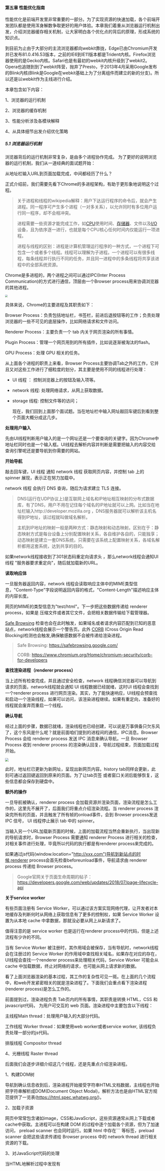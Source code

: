 #### 第五章 性能优化指南

性能优化是前端开发里非常重要的一部分。为了实现资源的快速加载，各个前端开发团队都是使用浑身解数争取更好的用户体验。本章我们着重从浏览器运行机制出发，介绍浏览器缓存相关机制，让大家明白各个优化点的背后的原理，形成系统的知识点。

到目前为止由于大部分的主流浏览器都向webkit靠拢，Edge已由Chromium开发并已发布81.0.416.53版本，之前的IE6到IE11版本都是Trident内核。Firefox浏览器使用的是Gecko内核。Safari也是有最初的webkit内核升级到了webkit2。Opera也追随到到了webkit阵营，抛弃了Presto，于2013年4月采用Google发布的Blink内核(Blink是Google在webkit基础上为了分离组件而建立的新的分支)。所以还是以webkit作为主线进行介绍。

本章包含如下内容：

1、浏览器的运行机制

2、浏览器的缓存机制

3、性能分析涉及各模块解释

4、从具体细节出发介绍优化策略

##### 5.1 浏览器运行机制

浏览器背后的运行机制非常复杂，是由多个进程协作完成。  为了更好的说明浏览器的运行机制，我们从一道经典的面试题开始：

从地址栏输入URL到页面加载完成，中间都经历了什么？

正式介绍前，我们需要先看下Chrome的多进程架构，有助于更形象地说明这个过程。

> 关于进程和线程的wikipedia解释：用户下达运行程序的命令后，就会产生进程。同一程序可产生多个进程（一对多关系），以允许同时有多位用户运行同一程序，却不会相冲突。
> 
> 进程需要一些资源才能完成工作，如[CPU](https://zh.wikipedia.org/wiki/CPU "CPU")使用时间、[存储器](https://zh.wikipedia.org/wiki/%E8%A8%98%E6%86%B6%E9%AB%94 "存储器")、文件以及[I/O](https://zh.wikipedia.org/wiki/I/O "I/O")设备，且为依序逐一进行，也就是每个CPU核心任何时间内仅能运行一项进程。
> 
> 进程与线程的区别：进程是计算机管理运行程序的一种方式，一个进程下可包含一个或者多个线程。线程可以理解为子进程。一个进程可以有很多线程，每条线程并行执行不同的任务，并且同一进程中的多条线程将共享该进程中的全部系统资源。

Chrome是多进程的，两个进程之间可以通过IPC(Inter Process Communication)的方式进行通信，顶层由一个Browser process用来协调浏览器的其他进程。

<img src="images/browser-arch-1.png" style="zoom:50%;" />

具体来说，Chrome的主要进程及其职责如下：

Browser Process：负责包括地址栏，书签栏，前进后退按钮等的工作；负责处理浏览器的一些不可见的底层操作，比如网络请求和文件访问。

Renderer Process：主要负责一个 tab 内关于网页渲染的所有事情。

Plugin Process：管理一个网页用到的所有插件，比如说逐渐被淘汰的flash。

GPU Process：处理 GPU 相关的任务。

从上面各个进程的职责上来看，Browser Process主要协调Tab之外的工作，它并且又对这些工作进行了细粒度的划分，其主要是使用不同的线程进行处理：

- UI 线程 ： 控制浏览器上的按钮及输入项等。

- network 线程: 处理网络请求，从网上获取数据。

- storage 线程: 控制文件等的访问；
  
  现在，我们回到上面那个面试题。当在地址栏中输入网址敲回车键后到看到整个页面大概分成这几步。

**处理用户输入**

先由UI线程判断用户输入的是一个网址还是一个要查询的关键字。因为Chrome中地址栏同时也是一个输入框。UI线程去解析内容并判断是需要把输入的内容交给查询引擎呢还是要导航到你需要的网站。

**开始导航**

敲击回车键，UI 线程 通知 network 线程 获取网页内容，并控制 tab 上的 spinner 展现，表示正在努力加载中。

network 线程 会执行 DNS 查询，随后为请求建立 TLS 连接。

> DNS(运行在UDP协议上)是互联网上域名和IP地址相互映射的分布式数据库，有了DNS，用户不用在记住每个域名的IP地址就可以上网。比如当在地址栏输入http://developer.mozilla.org ，DNS服务器就可以解析该主机名得到IP地址，该过程就叫做域名解析。
> 
> 主机到IP地址的映射一般是两种方式：静态映射和动态映射。区别在于：静态映射方式是每台设备上分别配置映射关系，各自维护各自的，只能独享；动态映射是建立一套DNS系统，只需要在该系统上配置映射关系，各域名解析都用这套系统，达到共享的目的。

如果network线程接收到了301状态码重定向请求头 ，那么network线程会通知UI线程 "服务器要求重定向"，随后就加载新的URL。

**读取响应体**

一旦服务器返回内容，network 线程会读取响应主体中的MIME类型信息，"Content-Type"字段说明返回内容的格式，"Content-Length"描述响应主体的内容长度。

网页的MIME的类型信息为"test/html"。下一步把这些数据传递给 renderer process，如果是 压缩文件或者其它文件，会把相关数据传输给下载管理器。

[Safe Browsing](https://link.zhihu.com/?target=https%3A//safebrowsing.google.com/) 检查也会在此时触发，如果域名或者请求内容匹配到已知的恶意站点，network线程会展示一个警告页。此外 [CORB](https://link.zhihu.com/?target=https%3A//www.chromium.org/Home/chromium-security/corb-for-developers) (Cross Origin Read Blocking)检测也会触发,确保敏感数据不会被传递给渲染进程。

> Safe Browsing: https://safebrowsing.google.com/
> 
> CORB:  https://www.chromium.org/Home/chromium-security/corb-for-developers

**查找渲染进程（renderer process）**

 当上述所有检查完成，并且通过安全检查，network 线程确信浏览器可以导航到请求的页面，network线程就会通知 UI 线程数据已经就绪，这时UI 线程会查找到一个renderer process 进行网页渲染。其实，为了能快速响应，UI线程会预查找和启动一个渲染线程，如果可以访问，该渲染进程继续。如果有重定向，准备好的线程就会废弃而重启一个线程。

**确认导航**

经过上面的步骤，数据已就绪，渲染线程也已经创建，可以说是万事俱备只欠东风了，这个东风是什么呢？就是前面咱们提到的进程间的通信，IPC消息。Browser Process 会给 renderer process 发送 IPC 消息来确认导航，一旦 Browser Process 收到 renderer process 的渲染确认回复，导航过程结束，页面加载过程开始。

<img src="images/browser-arch-2.png" style="zoom:67%;" />

此时，地址栏已更新为新网址，呈现出新网页内容。history tab同样会更新，此刻可通过返回键返回到原来的页面。为了让tab页签 或者窗口关闭后能够恢复，这些信息都会保存到硬盘中。

**额外的操作**

一旦导航被确认，renderer process 会加载资源并渲染页面，渲染流程是怎么工作的，这里先不展开了，后面我们将重点介绍渲染流程。当 renderer process 渲染完所有的页面，并且触发了所有帧的onload事件，会到 Browser process发送 IPC 信号， UI 线程停止展示 tab 中的 spinner。

当输入另一个URL加载新页面的时候，上面的加载流程当然会重新执行，当出现新的导航请求时，Browser Process 需要通知 renderer Process 进行相关的检查，对相关事件进行处理，毕竟所以代码的执行都是有renderer process来完成的。

如果通过js代码(window.location="http://xxx.com")导航到新站点的时候,renderer process会首先检查beforeunload事件，导航请求由 renderer process 传递给 Browser process。

> Google官网关于页面生命周期的帖子：https://developers.google.com/web/updates/2018/07/page-lifecycle-api

**关于service worker**

有些页面注册有 Service Worker，可以通过该方案实现网络代理，让开发者对本地缓存及判断何时从网络上获取信息有了更多的控制权，如果 Service Worker 设置为从本地 cache 中拿数据，那就没必要从网上从新请求了。

值得注意的是 service worker 也是运行在renderer process中的代码，但是上述流程有少许的不同。

当有 Service Worker 被注册时，其作用域会被保存，当有导航时，network线程会在注册过的 Service Worker 的作用域中查找相关域名，如果存在对应的存在，UI线程会查找一个renderer process来处理相关代码，Service Worker 可能会从 cache 中加载数据，终止对网络的请求，也可能从网上请求新的数据。 

看了上面浏览器渲染的基本过程，其工作的复杂性可见一斑。在上面的几个流程中，和web开发紧密相关的就是渲染进程了。下面我们会重点看下渲染进程(renderer process)是怎么工作的。

前面提到过，渲染进程负责 Tab页内的所有事情，其职责是转换 HTML，CSS 和javascript代码， 为用户可交互的 web 页面。渲染进程中主要包含以下线程：

主线程Main thread：处理用户输入的大部分代码。

工作线程 Worker thread：如果使用web worker或者service worker, 该线程负责处理一部分的js代码。

排版线程 Compositor thread

4、光栅线程 Raster thread

后面我们会逐步详细介绍这几个线程，还是先重点介绍渲染进程。

1、构建DOM树

导航到确认信息收到后，渲染进程开始接受字符串HTML文档数据，主线程也开始把字符串解析成DOM(Document Object Modal)，解析方法也是由HTML官方规范提供了一览表(https://html.spec.whatwg.org/)。

2、加载子资源

网页中常常包含诸如image，CSS和JavaScript，这些资源通常从网上下载或者cache中获取。主进程可以在构建 DOM 的过程中逐个加载各个资源，但为了加速访问， preload scanner 也会同时运行。如果 html 中存在<img>``<link>` 等标签，preload scanner 会把这些请求传递给 Browser process 中的 network thread 进行相关资源的下载。

3、对JavaScript代码的处理

当HTML地解析过程中发现有<Script>标签，它就会暂停解析HTML文档，转而去加载、解析和执行JavaScript代码。为什么会这样呢？因为js代码可能会改变HTML的结果，比如我们属性的document.write、obj.append等。所以必须等到JavaScript执行完后再进行HTML解析的原因。

<img src="./images/browser-arch-3.png" style="zoom:35%;" />

通常情况下，在Tokenizer阶段处理的HTML数据流是来自网络线程，也可以是客户端的代码。比如说上面说的两个API。开发者其实也有多种方式来告知浏览器应对如何应对某个资源，比如说如果在`<script>`标签上添加asyn或 `defer` 等属性，浏览器会异步的加载和执行JS代码，而不会阻塞渲染。

> `defer`和`async`的区别是：`defer`要等到整个页面正常渲染结束（DOM 结构完全生成，其他脚本也执行完），才会执行；async是如果脚本下载完，渲染引擎就中断渲染，执行这个脚本，然后再回到渲染流程。
> 
> 需要注意的是如果有多个defer脚本，会按照它们在页面定义的顺序加载，而多个async脚本是不能保证加载顺序的。

4、CSS样式计算

仅仅渲染 DOM 还不足以获得页面的样式信息，主进程还会基于CSS选择器解析 CSS 获取每一个节点的最终的计算样式值。

web开发者应该都比较属性，即使不为元素提供任何 CSS，浏览器也会对每个元素添加默认的样式值。最简单的`<h1>`就会比`<h2>`的元素值要大。

5、布局

树的结构渲染完成后将执行布局处理(layout process)，这也意味着给每个节点设置在浏览器上显示的坐标。

通过遍历 DOM 及相关元素的计算样式，主线程会构建出包含每个元素的二维坐标（x,y）信息及盒子大小的布局树。布局树和 DOM 树类似，但是其中包含页面可见的元素，如果一个元素设置了 `display:none` ，这个元素不会出现在布局树上。伪元素虽然在 DOM 树上不可见，但是在布局树上却是可见的。

6、绘制

即使有了DOM元素、样式信息、布局树信息也不能正确地绘制各元素。因为还需要知道各元素的绘制先后顺序才能准确地绘制出整个页面。在绘制阶段，主线程会遍历布局树以创建绘制记录。绘制记录可以看做是记录各元素绘制先后顺序的笔记，比如说先绘制背景，再绘文本，再绘长方形。如果你有canvas开发经验的话，可能更容易理解这个过程。

7、合成帧

复合是一种分割页面为不同的层，并单独栅格化，随后组合为帧的技术。不同层的组合由 合成器线程(compositor)完成。

主线程会遍历布局树来创建层（layer tree），添加了 `will-change` CSS 属性的元素，会被看做单独的一层，你可能会想给每一个元素都添加上 `will-change`，不过组合过多的层也许会比在每一帧都栅格化页面中的某些小部分更慢。

一旦层创建，渲染顺序确定后，主线程会把这些信息通知给合成器线程，合成器线程会把各层栅格化。有的层的可以达到整个页面的大小，因此，合成器线程将它们分成多个磁贴，并将每个磁贴发送到栅格线程，栅格线程会栅格化每一个磁贴并存储在 GPU的显存 中

一旦磁贴被光栅化，合成器线程会收集称为绘制四边形的磁贴信息以创建合成帧。

合成帧随后会通过 IPC 消息传递给浏览器进程，由于浏览器的 UI 改变或者其它拓展的渲染进程也可以添加合成帧，这些合成帧会被传递给 GPU 用以展示在屏幕上，如果滚动发生，合成器线程会创建另一个合成帧发送给 GPU。

合成器的优点在于，其工作无关主线程，合成器线程不需要等待样式计算或者 JS 执行，这就是为什么[合成器相关的动画](https://link.zhihu.com/?target=https%3A//www.html5rocks.com/en/tutorials/speed/high-performance-animations/) 最流畅，如果某个动画涉及到布局或者绘制的调整，就会涉及到主线程的重新计算，自然会慢很多。

8、事件处理

浏览器通过对不同事件的处理进行交互。浏览器的输入性事件是平时开发经常接触的，一般分为三类：键盘事件、手势事件、鼠标事件。

当用户在屏幕上触发 touch 等手势时，首先收到手势信息的是 Browser process， 不过 Browser process 只会感知到在哪里发生了手势，而tab 内容的处理是还是由渲染进程处理的。事件产生时，浏览器进程会给渲染进程发送事件类型(touch)及相应的坐标，渲染进程随后找到事件对象并执行所有绑定在目标对象上的处理函数，主线程就不得不出来工作了。如果页面中没有绑定相关事件，组合器线程可以独立于主线程创建组合帧。这时候合成器线程会怎么处理呢？接着往下看。

9、理解非快速滚动区域(non-fast scrollable region)

众所周知，js是单线程的，当页面合成时，合成器线程会标记页面中绑定有事件处理器的区域为 **non-fast scrollable region** ，合成器线程会把发生在此处的事件发送给主线程，如果事件不是发生在这些区域，合成器线程则会直接合成新的帧而不用等到主线程的响应。

web开发中常用的事件处理是事件委托，基于事件冒泡和捕捉机制。实际开发中我们常常在body上绑定事件：

```js
document.body.addEventListener('touchstart', event => {
    if (event.target === area) {
        event.preventDefault();
    }
});
```

> DOM二级事件规定的事件流包含三个阶段：事件捕获阶段，处于目标阶段和时间冒泡阶段。

从整个浏览器的角度看，整个页面都被标记成了非快速滚动区域。这就意味着无需关注输入事件的来源，合成器线程也需要和主线程通信并等待反馈。然而，流畅的合成器独立处理合成帧的模式就失效了。

为了优化，我们可以为事件处理函数传递 `passive: true` 做为参数，这样就能让浏览器即监听相关事件，又让组合器线程在等主线程响应前构建新的组合帧。

```js
document.body.addEventListener('touchstart', event => {
    if (event.target === area) {
        event.preventDefault()
    }
 }, {passive: true});
```

不过上述写法可能又会带来另外一个问题，假设某个区域只想横向滚动，使用 passive: true可以实现平滑滚动，但是垂直方向的滚动可能会早于event.preventDefault()执行，所以要通过 event.cancelable 来防止这种情况的发生。

```js
document.body.addEventListener('pointermove', event => {
    if (event.cancelable) {
        event.preventDefault(); // 防止滚动
    }
}, {passive: true});
```

另外，还可以通过css样式实现:

```css
#area {
  touch-action: pan-x;
}
```

10、查找事件源

当组合器线程发送输入事件给主线程时，主线程首先会进行命中测试（hit test）来查找对应的目标事件，命中测试会基于渲染过程中生成的绘制记录（ paint records ）查找事件发生坐标下存在的元素。

<img src="./images/paintrecord.png" style="zoom:67%;" />

11、事件优化

一般我们屏幕的刷新速率为 60fps，但是某些事件的触发量会不止这个值，出于优化的目的，Chrome 会合并连续的事件(如 wheel, mousewheel, mousemove, pointermove, touchmove )，并延迟到下一帧渲染时候执行 。

而如 keydown, keyup, mouseup, mousedown, touchstart, 和 touchend 等非连续性事件则会立即被触发。合并事件虽然能提示性能，但是如果你的应用是绘画等，则很难绘制一条平滑的曲线了，此时可以使用 `getCoalescedEvents` API 来获取组合的事件。示例代码如下：

```js
window.addEventListener('pointermove', event => {
    const events = event.getCoalescedEvents();
    for (let event of events) {
        const x = event.pageX;
        const y = event.pageY;
        // draw a line using x and y coordinates.
    }
});
```



##### 5.2 浏览器缓存机制

缓存是可以自动保存文档副本的HTTP设备。总的来说，使用缓存有下面几个优点：

- 减少冗余的数据传输
- 提高接口响应效率
- 降低了对服务器的要求
- 缓存降低了距离时延

客户端访问一个原始服务器页面时，服务器如果多次传输同一份文档，那么一些相同内容在网络中一次又一次的传输，额外增加了服务器的压力、增加了无畏的带宽消耗。现在的网络条件下，网络带宽已不是多大的问题，但是距离还是一个不容小觑的问题，因为没增加一台路由器都会增加网络的时延。再者在平时的应用开发时，我们也总是把不常变动的数据采取合适的缓存策略进行缓存，避免不必要的开销。

那么，问题来了，如果原始服务器的内容发生变化了，缓存岂不是要不停的对缓存进行检测，检测是否和服务器上的版本保持同步。这个过程称为HTTP再验证(revalidation)。由于缓存中包含大量的文件，就以Chrome为例，在地址栏输入chrome://version, 在显示的信息中查找**个人资料路径**key值

<img src="./images/cache.png"/>

在目录/Users/用户名/Library/Application Support/Google/Chrome/Default/Application Cache/Cache目录下存放着缓存文件，缓存文件的个数因人而异，但是我详细数目还是很"可观"的。如果把大量的文件进行频繁的检测，不但效率比较低，而且对带宽也是一种损耗。所以，大部分缓存只有在客户端发起请求并且副本旧得足以需要检测的时候，才会进行再验证。

那么HTTP是如何做新鲜度检测的呢？大概的过程如下：

<img src="./images/cache-2.png" style="zoom: 40%;" />

1、文档过期

通过设置Cache-control和Expires首部，其实两者差距不大，前者是HTTP1.1才加入的，后者是1.0都已经支持，**两者同时存在的话，Cache-Control优先级高于Expires**。HTTP让服务器向每个文档附件一个过期时间，在文档过期前，这些文件可以以任意的频率使用，也不需要和服务器联系。但是一旦过期，缓存就必须和服务器进行核对，询问服务器上的文档是否有修改，如果有修改，就重新获取一份，并附上新的过期时间。

Cache-control是对已经缓存的内容进行控制：

- **Cache-control:public** 表示响应可以被任何对象(如客户端、代理服务器等)缓存。
- **Cache-control:private**  表示响应只能被单个用户缓存，不能作为共享缓存（即代理服务器不能缓存它）。私有缓存可以缓存响应内容，比如：对应用户的本地浏览器 
- **Cache-control:no-cache** 表示在缓存提供给客户端之前，强制要求缓存把请求提交给原始服务器进行验证。即协商缓存。 
- **Cache-control:no-store**表示缓存不应存储有关客户端请求或服务器响应的任何内容，即不使用任何缓存。
- **max-age=<seconds>** 设置缓存存储的最大周期，超过这个时间缓存被认为过期(单位秒)。时间是相对于请求的时间。
- s-maxage=<seconds>** 覆盖max-age,作用同max-age,只不过该配置项只在代理服务器中生效。
- **max-stale=<seconds>** 表示客户端愿意接收一个已经过期的资源。

2、服务器再验证

资源过期并不代表着整个资源真正过期，因为在这个时间段内服务器上的资源未发生过变化。所以为了确认资源是否真的过期，需要向服务器确认。如果资源已发生改变，缓存会获取一份新的文档副本，并将旧的文档覆盖，然后将资源发给客户端。如果资源没有改变，缓存只需要获取新的首部，包括一个新的过期日期，并对缓存中的旧文件的首部进行更新。

HTTP要求缓存正确的返回符合以下内容之一：

- “足够新鲜”的已缓存
- 与服务器进行再验证，确认其仍然新鲜的已缓存副本
- 如果需要进行再验证的服务器出现了故障，则返回一条错误报文
- 附有警告信息说明内容可能不正确的资源副本

3、条件方法进行再验证

http可以使用条件方法高效的再验证。协议允许缓存向服务器发送一条**条件GET**，服务器也只有文档和缓存中的副本不同时才会返回新的资源对象。

HTTP定义了5种请求头部。其中If-Modified-Since和If-None-Match对服务再验证最有用，下面我们详细介绍一下：

 If-Modified-Since：如果从指定日期之后资源被修改过了，那么就返回新的资源，可以与Last-Modified首部配合使用。

 If-None-Match：服务器可以为每一个资源定义一个特定的标签(ETag)，如果说进行再验证的副本资源的标签与当前服务器上的标签不同，则返回新的资源。

最常用的是If-Modified-Since，包含If-Modified-Since的请求一般被称为IMS请求，由字面意思可知，它表明自某个日期之后资源发生了变换之后，服务器才会返回新的资源。如果自指定日期之后，资源被修改了，那么服务器就会返回一条包括新的首部新的过期日期和新的资源的响应报文。如果资源没有被修改过，那么服务器就不会发送资源，只会发送新的报头（304 Not Modified）和过期时间。

If-Modified-Since还可以与Last-Modified首部配合使用，服务器会将最后修改时间附加到返回的报文上去。当进行再验证的时候，可以使用If-Modified-Since:<最后修改时间> 这种方式来进行验证，这个就表示看该资源在上一次修改之后有没有发生变化。如果资源没有发生变化的话，服务器就会回送一个304 Not Modified响应。

有时候仅适用上述再验证方式是不完善的，比如说有些文档可能是被周期性的重写，包含的数据可能是一样的，数据相同但是最后修改时间有变化。或者是有时候文档内容发生改变了，但是修改的内容无关紧要，比如增加注释、删除空格、增加console等，这种情况下实际上是不需要再验证的。为了解决这样的问题，HTTP允许使用实体标签(ETag)进行比较，该标签是附件到文档上的任意标签，他们可能包含了文档的序列号或者版本号，也可能是对文档内容的校验。所以当修改文档时，可以修改文档的ETag来说明这个是新的版本。这样缓存就可以用If-Not-Match条件来GET新文档。

##### 什么时候使用实体标签和最近修改日期呢？

​    如果服务器回送一个ETag，客户端就必须使用实体标签验证器了，如果服务器回送了一个Last-Modified值，客户端就可以使用 If-Modified-Since验证。如果都提供了的话，那么客户端就可以随意选择了。



##### 5.3 性能分析

性能分析是前端工作中非常重要的一环，目的是分析包含页面渲染、网络传输以及文件加载等综合因素在内的页面加载时间指标，对该页面性能进行评估分析，找出影响性能的主要因素和瓶颈，并在此基础上，针对性能目标给出优化建议和解决方案，从而提升用户体验。特别是在移动端，虽然网络质量是一个很大的瓶颈，但是随着功能的增加，页面性能也就变成了关注的对象。

性能分析如此重要，但是在迭代开发过程中由于各种原因(如工期太短、任务量太大)往往会被忽视，直到影响较大时才会作为一个专题任务进行解决。下面我们就以Chrome为例，以一个非官方的加载例子为原型分析Chrome在性能优化方面提供的便利工具。

用过Chrome的Dev tools都知道，用它来在日常开发中进行调试，同时Chrome自带了性能分析功能，大概有这几部分组成：

- Elements: 查看和调整页面元素，编辑样式、编辑DOM
- Console: 命令行交互
- Sources：断点调试、使用Workspaces进行持久化保存
- Network: 查看文件加载情况、时间轴，进行网络限制
- Perfermance: 分析运行时性能，诊断强制的同步布局
- Memory: js cpu分析，堆分析器
- Application： 离线数据管理
- Security: 安全相关的管理，比如说证书，(非)安全站点

接下来，我们打开一个https://googlechrome.github.io/devtools-samples/jank/, 初始内容如下：

<img src="./images/performance-1.png"/>

页面有多个蓝色小方块在上下移动。为了对比优化前后优化后的效果，我们做以下处理：

1、在performance选项卡中，找到CPU选项，选择降低4倍性能或6倍性能

<img src="./images/performance-2.png" />

这是因为现在CPU的性能都比较高，借助该选项能更清楚模拟出好的效果。

2、在打开的性能分析页面中，点击 “add 10”再增加30个蓝色小方块，原理同上，方块越多效果越明显。

<img src="./images/performance-3.png" />

这时候看到的效果应该会比页面初始化时的有明显卡顿的现象。当然你可以继续添加，让效果更明显。

下面，我们点击下“optimize”按钮试试，明显感觉会流畅许多。到这里大家能够通过现象发现性能的差异了，接下来我们分析下现象。

在performance标签，点击 “Record”,录制6秒左右，就能看到录制的效果：

<img src="./images/performance-4.png"/>

我们发现录制效果中有几个比较重要的名词：FPS,CPU,NET

<img src="./images/performance-5.png"/>

这几个指标是性能分析的关键，我们先简单解释一下：

FPS(Frames Per Second): 每秒传输的帧数，由于人类眼睛的特殊生理结构，该值大于等于60会被识别为比较流畅，所以说液晶显示器的刷新通常是这个值。再者就是有些电影会以更高的帧数拍摄，比如李安执导的电影《比利林恩的中场战事》则是以120FPS进行拍摄的。

FPS包含两部分：红色部分和绿色部分

<img src="./images/performance-6.png"/>

现在我们点击“optimize”,重新录制，发现红条少了很多或者消失,并且绿色条的高度也增加了

<img src="./images/performance-7.png" />

这说明，长时间帧Chrome已经帮你做了标注，这里需要注意了，比较影响用户体验。绿色的条是FPS指数，越高代表性能越好。

下面看下CPU,表示资源消耗CPU的情况， 这里按照以下方式进行彩色编码：

- HTML 文件为**蓝色**。
- 脚本为**黄色**。
- 样式表为**紫色**。
- 媒体文件为**绿色**。
- 其他资源为**灰色**。

Net部分是将屏幕逐帧录制下来，可以帮助观察页面的状态，帮助分析渲染速度。

下面再看下frames，鼠标悬停到某个帧上，查询该帧的简要信息

<img src="./images/performance-8.png" />

304.5ms表示该帧的传输时间，3fps（1000/304.5 =3.28）表示当前的fps。也在可以在summary中看到该帧的详细信息。

<img src="./images/performance-9.png" />

在刚录制完成的summary标签中，记录了全程信息

<img src="./images/performance-4.png"/>

summary记录了从第17ms到第5.83m之间的摘要信息，排行在前三的主要是：脚本执行耗时2217ms，渲染耗时2774ms，painting重绘耗时431ms，有这些信息还是不够的，因为太笼统了，不能准确地定位到到底是哪里出了问题。这时候我们需要看下main中的信息了。

<img src="./images/performance-10.png" style="zoom:67%;" />

每个task就是一个帧做的事情。为了便于分析每个task，我们选择NET中的某一个帧，显示对应的火焰图,也就是函数调用的堆栈。

<img src="./images/performance-11.png" style="zoom:67%;" />

上图中，可以看到Animation Frame Fired右上角有个红色三角号，这就是Chrome自动帮助识别出**有问题的部分**。怎么样？是不是很智能？点击该条，可以在summary中看到具体的信息，以红色warning进行提示。

<img src="./images/performance-12.png" style="zoom:67%;" />

下面就可以定位到代码的位置了，根据上图提示，问题出在app.js的95行app.update处，下面就可以点解该链接查看该处代码到底是什么问题了。

到这里，我们主要看了Chrome定位js的问题，还有一个就是css对性能的影响，我们知道js操作样式会引发DOM回流，那么在Chrome中怎么才能看到这个问题呢？继续看app.update下方的紫色部分，前面我们介绍过，紫色部分是和样式渲染相关，现在找到一个右上角带有红色三角形的部分，并进行放大

<img src="./images/performance-13.png" style="zoom:67%;" />

有了上面分析js的经验，我们可以看到这是因为强制回流引起的性能瓶颈，并在app.js文件的第71行，点开文件该行

<img src="./images/performance-14.png" style="zoom:67%;" />

发现动态改变了DOM元素的css属性，也就是说在每帧中，它都会更改每个方块的样式。由于样式发生了变化，因此必须重新布局方块以计算其位置。



##### 5.3 前端优化策略

5.3.1 图片优化和DOM优化建议，

图片在日常的开发中占了很大的比重，比如说，背景图，logo，替换按钮，广告位，头像等，如果说图片过多或者过大对用户体验都会有很大的影响。在平时的开发中，我们该怎么恰当的运用图片即能做到美观又能不过多的影响用户体验呢，

下面就这个问题我们详细展开，

第一，分析下是否真的需要那么多的图片？

图片需求对企业级系统和互联网系统的要求是不同的。企业级应用(也不绝对，如果是以图片展示为主的还是得需要文件服务器或者CDN网络支持)是以简单、易用、交互更好的标准去设计、开发系统，从这个角度看图片质量在部分功能上(如表格展示、导航等)的优先级就不是那么高了。但是在登陆页，导航页上依然还是以高质量图作为背景为主。电商类的系统对图片的要求很高，上亿个的商品缩略图、预览图(一个商品的预览图通常是多张)，广告图、商品评论图等类型的图片，这个量级可以通过简单的“脑补”。

对于非图片展示为主的系统，可以自行分析是不是可以去掉无意义的装饰类的图片。是否可以在不过分使用图片的情况下让界面更加简洁，交互性更好。

第二，效果可以通过CSS效果完成

暂时抛开css3之前的特性不提，css3提供了大量好用的特性，圆角、半透明、边框，阴影、动画等，纯css实现的效果以及变得非常多样，并且以支持主流的浏览器。

Css 各特性在各浏览器中支持的情况不尽相同，通常情况下可以通过 CanIUse(http://www.caniuse.com)在线查询各个特性各浏览器的支持,我们以border-radius为例

<img src="./images/css-optimse-1.png" style="zoom: 50%;" />

红色表示浏览器完全不支持，浅色表示只支持部分的特性，深绿色表示特性完全支持。

对部分支持的浏览器的特性说明可以在浏览器版本上悬停，会弹出该特性在该版本上的支持情况和bug情况供开发参考。

<img src="./images/css-optimse-2.png" style="zoom: 50%;" />

第三、使用合适的图片格式

我们常见的图片格式有很多种，PNG,JPG,JPEG,GIF,WebP,SVG。这几种图片应该分别在哪种场景下使用？各种图片又有什么特点？我们一点一点介绍。

> 其实图片还有很多其他格式，如bmp,mng,完整的可以参看Wikipedia 图形文件格式比较

图片分为两大类：位图和矢量图。位图又有有损压缩和无损压缩之分。

<img src="./images/css-optimse-3.png" style="zoom: 67%;" />



矢量图，由数学向量来记录的图像，常见的就是SVG,它是记录画面上每一点的信息，而是纪录了元素形状及颜色的算法，当你打开或者放大一幅矢量图的时候，软件对图形对应的函数进行运算，所以这种图片不会有失真，体积也更小，也不需要提供多套尺寸，所以比较适合绝大多数的图案、图标等。

咱们上面列出来的格式除了SVG都属于位图，位图也叫做点阵图，像素图。构成点阵图的最小单位是像素，位图就是由像素阵列的排列来实现其显示效果的，所以放大会看到像素点，呈现锯齿状，dpi(Dots Per Inch)决定了图像的清晰度。

PNG: Portable Network Graphics，便携式网络图形，是一种无损压缩的位图图形格式。支持索引、灰度、RGB三种颜色方案以及Alpha通道等特性。PNG的开发目标是改善并取代GIF作为适合网络传输的格式而不需专利许可，并且压缩比高，生成文件体积较小。

JPG/JPEG: 是有损压缩，用较少的磁盘空间得到较好的图像品质,但存在一定的失真。

webP:是由Google推出的一种有损压缩利用预测编码技术，这种格式的主要优势是在于高效率，在质量相同的情况下，webP格式图像的格式要比JPEG图像小40%。WebP团队还在开发WebKit内核补丁，用于在Google Chrome浏览器中提供对WebP格式的原生支持。除了Chrome，支持该格式的浏览器还有Edge,Firefox,Opera。



5.3.2 JavaScript优化建议

js代码优化是前端性能优化环境中比较重要的一环。从人员定岗的角度讲，这是作为高级研发必备的技能，是在开发过程中定位疑难问题的根本，俗话说的“知其然知其所以然”就是这个道理；从产品优化的角度讲，代码优化又让产品有更好的可能性。

js代码优化大的环节来看，主要概括为几个方面：js文件加载、缓存，js代码细节优化，上线前优化。本小节我们着重从这几个方面说明。

1、js文件加载

前面我们在浏览器渲染过程中，当浏览器遇到<script>标签时，这时浏览器会停止处理页面，让出当前主线程，转去执行 JavaScript代码，等js代码执行完成后再继续解析和渲染页面。同样的情况也发生在使用 src 属性加载 JavaScript的过程中，浏览器必须先花时间下载外链文件中的代码，然后解析并执行它。在这个过程中，页面渲染和用户交互完全被阻塞了。所以推荐将所有<script>标签尽可能放到<body>标签的底部，以尽量减少对整个页面下载的影响。

```js
<html>
<head>
    <title>front end complete book</title>
    <link rel="stylesheet" type="text/css" href="styles.css">
</head>
<body>
    <script type="text/javascript" src="main.js"></script>
</body>
</html>
```

每个浏览器都有最大连接数,说有尽量减少js文件的加载数量是一个比较常用的手段。但是这个方法的作用是有限的，原因有两个，第一是大型项目中把js文件合并成一个bundle的概率不是很现实，第二就是合成的bundle文件如果过大，那么文件加载还是不能解决解决浏览器长时间无响应的问题。

其实从IE8、Firefox3.5，Chrome2和Safari4都已经开始支持js文件的并行下载，执行一个script标签并不会阻塞其他script标签。JavaScript 下载过程仍然会阻塞其他资源的下载，比如样式文件和图片，尽管下载过程相互独立，但是页面还是要等到js代码完全下载并执行完才能继续。

script标签有两个扩展属性：defer(HTML4引入)和async(HTML5引入)。

- defer：延迟加载脚本，在文档完成解析完成开始执行，并且在DOMContentLoaded事件之前执行完成。
- async：异步加载脚本，下载完毕后再执行，在window的load事件之前执行完成

再总结一下：`defer`是“渲染完再执行”，`async`是“下载完就执行”。

```js
<script type="text/javascript" src="./async/async.js" async></script>
<script type="text/javascript" src="./async/defer.js" defer></script>
<script type="text/javascript">
		console.log('normal');
		window.addEventListener("load", function () {
			console.log('onload')
		})
		document.addEventListener("DOMContentLoaded", function () {
			console.log('DOMContentLoaded')
		})
</script>
```

在async.js 打印简单的一句：

```js
console.log('async');
```

在defer.js中同样打印一句：

```js
console.log('defer')
```

打印结果

```js
normal 
async 
defer 
DOMContentLoaded 
onload
```

除了上面的异步加载外，还可以使用IntersectionObserver api进行懒加载,该api虽然还处在草案阶段，但是Edge,Chrome, Firefox,opera,safari都已经支持，所以值得期待下它的效果。

> 针对不支持IE的情况下，w3c也有Polyfill支持，https://github.com/w3c/IntersectionObserver/tree/master/polyfill

IntersectionObserver接口提供了一种异步观察目标元素与祖先元素或顶级文档[viewport](https://developer.mozilla.org/en-US/docs/Glossary/viewport)的交集中的变化的方法。祖先元素与视窗viewport被称为根(root)。举个栗子，我们希望某些静态资源（比如图片），只有在进入视口时才加载，以节省带宽，提高网页性能。

下面我们以一个图片懒加载为例，图片元素只有在进入到视图范围内才加载。

先在视图范围外定义3张图片

```html
<div class="images">
		<img data-src="http://c1.cdn.goumin.com/cms/picture/day_150330/20150330_3a00f37.jpg" width="200" height="200"><br>
		<img data-src="http://sxsimg.xiaoyuanzhao.com/ED/8E/ED15BF75072C255BF0164D3A62EC9F8E.jpg" width="200" height="200"><br>
		<img data-src="http://img45.nipic.com/20130617/208505_110521049329_1.jpg" width="200" height="200">
</div>
```

IntersectionObserver以new的形式声明对象，接收两个参数callback和options，

```js
const io = new IntersectionObserver(callback, options)
io.observe(DOM)
```

现在看下图片加载是怎么实现的，

```js
const imgList = Array.from(document.getElementsByTagName("img"))

var io = new IntersectionObserver((entries) =>{
  entries.forEach(item => {
    // isIntersecting是一个Boolean值，判断目标元素当前是否可见
    if (item.isIntersecting) {
      item.target.src = item.target.dataset.src
      // 图片加载后即停止监听该元素
      io.unobserve(item.target)
    }
  })
}, {
  root: document.querySelector('.images')
});

imgList.forEach(img => io.observe(img))
```



、js文件缓存

文件缓存策略，我们在5.2章节进行了详细的介绍，这里不在赘述。下面我们介绍领一种缓存文件的方式：service worker。这个也是PWA的核心，在第六章中，我们将详细介绍PWA。

Service worker是由事件驱动的,具有生命周期，并且独立于浏览器的主线程。可以拦截处理页面的所有网络请求(fetch)，可以访问cache和indexDB，支持推送，并且可以让开发者自己控制管理缓存的内容以及版本，为离线弱网环境下的 web 的运行提供了可能。

service worker有几个基本特征：

- 无法操作DOM

- 只能使用HTTPS以及localhost

- 拦截全站请求

- 与主线程独立不会被阻塞（不要再应用加载时注册sw）

- 完全异步，无法使用XHR和localStorage

- 一旦被 install，就永远存在，除非被 uninstall或者dev模式手动删除

- 独立上下文

- 响应推送

- 后台同步

我们先建一个基本的web页面main.html，并建立对应的主文件main.js, serviceWorker文件sw.js，用来做XHR请求的json文件。

<img src="./images/sw-1.png" />



在main.js中注册serviceWorker,

```js
if ("serviceWorker" in navigator) {
	navigator.serviceWorker.register("./sw.js").then(cb => {
		console.log('service worker register successfully:', cb.scope);
	  if (cb.installing) {
          serviceWorker = cb.installing;
          document.querySelector('.result').innerHTML = 'installing';
      } else if (cb.waiting) {
          serviceWorker = cb.waiting;
          document.querySelector('.result').innerHTML = 'waiting';
      } else if (cb.active) {
          serviceWorker = cb.active;
          document.querySelector('.result').innerHTML = 'active';
      }
	}).catch(error => {
		console.log('register error:',error)
	});
}
```

使用特性检测浏览器是否支持serviceworker。接下来在service woker文件中定义缓存的文件。

```js
const PRECACHE = 'precache-v1';
const RUNTIME = 'runtime';

const PRECACHE_URLS = [
  'main.html',
  './', // Alias for index.html
  'style.css',
  'main.js'
];

//缓存文件
self.addEventListener('install', event => {
	console.log('install');
  event.waitUntil(
    caches.open(PRECACHE)
      .then(cache => cache.addAll(PRECACHE_URLS))
      .then(self.skipWaiting())
  );
});
```

PRECACHE_URLS数组定义需要缓存的文件列表。在这个例子中，我们把main.html, main.js和style.css进行。

上面的代码中，我们通过caches.open打开我们指定的cache文件名，然后我们调用cache.addAll并传入我们的文件数组。这是通过一连串promise（caches.open 和 cache.addAll）完成的。event.waitUntil拿到一个promise并使用它来获得安装耗费的时间以及是否安装成功。

如果所有的文件都被缓存成功了，那么service worker就安装成功了。如果任何一个文件下载失败，那么安装步骤就会失败。这个方式允许你依赖于你自己指定的所有资源，但是这意味着你需要非常谨慎地决定哪些文件需要在安装步骤中被缓存。指定了太多的文件的话，就会增加安装失败率。。

缓存的文件可以在 Chrome Dev tool 的 Application选项中看到

<img src="./images/sw-2.png" />

或者刷新页面时，显示来自service worker。

<img src="./images/sw-3.png" />



3、js代码细节优化

- 减少回流(重排)和重绘

  在render线程在渲染树的基础上渲染颜色、背景色等。 当渲染树中的一部分(或全部)因为元素的规模尺寸，布局，可见性(这里可见性特指visibility: hidden, 这样不改变元素位置,在真是DOM结构中依然存在、只是对可见性的操作，而display:none对元素隐藏后在DOM结构中是不存在的)等改变而需要重新构建，这时浏览器需要重新计算元素的几何属性(很显然文档流中的其他属性也会跟着受影响)。这就称为回流。每个页面至少需要一次回流，就是在页面第一次加载的时候。

  当渲染中的一些元素需要更新属性，而这些属性只是影响元素的外观，风格，而不会影响元素的几何属性，比如color、background-color。这个操作称为重绘。从描述可以发现，回流必将引起重绘，而重绘不一定会引起回流。因为回流比重绘做的事情更多，带来的开销更大。

  要避免回流与重绘的发生，最直接的做法是避免掉可能会引发回流与重绘的 DOM 操作。下面先看看如何规避回流：

  

  ##### 操作DOM的几何属性

  操作DOM的几何属性，会引发“多米诺”效应，所有和该元素相关的元素都会受到影响。这些元素的几何属性重新计算，试想一下这是多大量的计算。

  元素的几何属性通常包含：height、width、margin、padding，left，border等等。属性太多了，不方便一一列举，完全可以通过调试工具看到各元素的影响。

  

  ##### 改变DOM结构

  这里涉及的操作主要就是增加、修改、删除节点。

  

  ##### 获得一些特殊的值

  当我们用到像client* （top, left,width,height）, offset*， scroll*属性和getComputedStyle方法时，也会触发回流。因为这些属性都是通过即时计算得到的，

  

  现在我们看下该如果避免回流和重绘。

  ##### 缓存计算的部分，避免频繁改动

  先看一个反例

  ```js
  <div id="target"></div>
  <script>
    const el = document.querySelector('#target');
    for(let i=0; i< 20; i++) {
        el.style.top  = el.offsetTop  + 10 + "px";
        el.style.left = el.offsetLeft + 10 + "px";
    }
  </script>
  ```

  这个例子是非常糟糕的，每次循环都会触发回流。现在我们进行简单的优化，先缓存目标属性，使用js计算变化的部分，最后再将结果附到DOM上，

  ```js
  let el = document.querySelector('#target') 
  let offLeft = el.offsetLeft, offTop = el.offsetTop;
  for(let i=0; i<20; i++) {
    offLeft += 10;
    offTop += 10;
  }
  // 将结果附到目标元素上
  el.style.left = offLeft + "px"
  el.style.top = offTop  + "px"
  ```

  ##### 使用classList合并属性

  如果你要像这样操作元素的多个样式，

  ```js
  let container = document.querySelector('.container')
  container.style.width = '100px'
  container.style.height = '200px'
  container.style.border = '10px solid red'
  container.style.color = '#fff'
  ```

  这种情况下，可以把这些属性定义成一个样式，然后通过classList加入

  ```js
  <style>
      .container {
        width: 100px;
        height: 200px;
        border: 10px solid red;
        color: #fff;
      }
  </style>
  let container = document.querySelect('.container')
  container.classList.add('container')
  ```

  这种方法需要注意的是，如果你现在的系统还在视频IE6-IE9，那么很遗憾，该属性还不能支持。

  

  ##### 将元素离线处理

  刚才我们讲过，如果元素设置为display:none 后，该元素都从当前的文档流“抽离”，从这个角度出发，我们也使用这个方法作为优化的一个手段。

  ```js
  let container = document.querySelector('.container')
  container.style.display = 'none'
  //样式处理
  container.style.display = 'block'
  ```

- ##### 节流和防抖

  在有些场景下，回调方法会反复执行多次，比如说窗口的resize时间，滚动条的scroll事件，键盘的keydown、keyup事件，鼠标的mouseover，mousemove事件等，这些反复执行的结果是导致大量的计算从而引发页面卡顿，这不是我们想要的结果。为了应付这种场景，节流(throttle)和防抖(debounce)就诞生了。

  节流(throttle)：当持续触发事件时，保证一定时间段内只调用一次事件处理函数。

  ```js
  function throttle (func,time) {
  	if(typeof func !== 'function') {
       throw new TypeError('need a function');
    }
  	//记录上次执行的时间
  	let precious = 0;
  	return function(){
  		let _this = this;
  		let now = Date.now();
  		if (now - precious > time ) {
  			func.apply(_this, arguments);
  			precious = now;
  		}
  	}
  }
  ```

  有了上面的实现原型，我们做下简单的测试，

  ```js
  <div class="target">
  		请将光标移到这个元素上进行测试
  	</div>	
  	<script type="text/javascript">
  		let target = document.querySelector(".target");
  		target.onmouseover = throttle(function(){
  			console.log('throttle')
  		},2000);
  	</script>
  ```

  该方法会初次执行一次，然后没隔两秒执行以下。

  

  函数防抖（debounce）：当持续触发事件时，一定时间段内没有再触发事件，事件处理函数才会执行一次，如果设定的时间到来之前，又一次触发了事件，就重新开始延时。

  ```js
  function debounce (func,time) {
    if(typeof func !== 'function') {
      throw new TypeError('need a function');
    }
  	let timeId = null;
  	return function(){
  		let _this = this;
  		clearTimeout(timeId);
  		timeId = setTimeout(() => {
  			func.apply(_this, arguments)
  		}, time);
  	}
  }
  ```

  - webworker介入数据密集型

    js是单线程语言，无法同时运行多个脚本，所有的代码都是按照“先到先得”的原则使用CPU。这种单线程带来了很大的不便，不能充分发挥CPU的性能。webworker为js创建了多线程环境，运行主线程创建多线程，把一些运算分配给这些子线程去处理，降低了主线程的压力。也使得主线程和子线程之间互不干扰，等子线程完成任务后，再把运算结果通知给主线程。

    使用webworker创建的子线程是常驻内存，不被主线程打断，所以使用时应该小心。

    webworker有专有线程(Dedicated Worker)和共享线程(Shared Worker),专有线程是需要给Worker的构造函数指定一个指向JavaScript文件的URL，专用线程在运行的过程中会在后台使用 MessagePort 对象，而 MessagePort 对象支持 HTML5 中多线程提供的所有功能，例如：可以发送和接受结构化数据（JSON 等），传输二进制数据，并且支持在不同端口中传输数据等。

    为了在页面主程序接收从专用线程传递过来的消息，我们需要使用工作线程的 onmessage 事件处理器，当然也可以使用addEventListener.

    共享线程可以由两种方式来定义：一是通过指向 JavaScript 脚本资源的 URL 来创建，二是通过显式的名称。当由显式的使用名称时，由创建这个共享线程的第一个 URL 会被用来作为这个共享线程的 JavaScript 脚本资源 URL。通过这样一种方式，它允许同域中的多个应用程序使用同一个提供公共服务的共享线程，从而不需要所有的应用程序都去与这个提供公共服务的 URL 保持联系。

    
    
    场景一：后台数值计算
    
    主文件main.js
    
    ```js
    
    let worker = new Worker("./webworker.js");
    
    worker.postMessage({
    	status: 0
    })

    worker.onmessage = function (event) {
	document.querySelector(".calc").innerHTML = event.data;
    	worker.terminate();
}
    ```

    使用 Worker()构造函数创建一个新的工作线程，返回一个代表此线程本身的线程对象。使用该对象的postMessage方法为子线程传递参数，使用onmessage监听子线程传递过来的消息。子线程和主线程通信也是由这两个方法实现。
    
    
    
    下面详细看下Webworker.js的详细实现
    
    ```js
    onmessage = function (event) {
    	console.log(event)
    	let status = event.data.status;
    	if (status == 0) {
    		startToCalc();
    	}
    }
    function startToCalc(){
    	let t1 = new Date().getTime();
    	let arr = [22,41,208,1,39,30,16,45,107,54,23,20,10,43,57];
    	let total = arr.reduce(function (total,item) {
    		return total + item;
    	}, 0);
	let t2 = new Date().getTime(); 
    	console.log('t1:' ,t2);
    
    	postMessage("活干完了！所有值的和为：" + total+ ", 耗时：" + (t2-t1)+"毫秒")
    }
    ```
    
    场景二：共享线程进行通信
    
    main.js
    
    ```js
    let worker = new SharedWorker("./webworker.js","myWorker");
    let logObj = document.querySelector(".log");
    
    // worker.port.onmessage = function(e) { 
    //   document.querySelector(".log").innerHTML =   e.data;
    // }
    //我们改用addEventListener
    worker.port.addEventListener("message", (e) => {
    	logObj.innerHTML += "\n" + e.data;
    },false)
    
    //如果是用的addEventListener,使用start方法启动是必须的
    worker.port.start();
    worker.port.postMessage('ping');
    ```
    
    webworker.js
    
    ```js
    onconnect = function(e) {
      let port = e.ports[0];
      port.postMessage('Hello, shared web worker!');
      port.onmessage = function(e) {
      	 port.postMessage('pong'); 
       //e.target.postMessage('pong'); //这样也可以工作
      }
    }
    ```
    
    HTML5 Web Worker 的多线程特性为基于 Web 系统开发的程序人员提供了强大的并发程序设计功能，它允许开发人员设计开发出性能和交互更好的富客户端应用程序。



5.3.3 webpack优化

webpack是现在最流行的编译、打包工具，也是现在工程化的标配。但是随着系统功能的日益增加，webpack在构建、打包过程中也会变得越来越慢，构建体积变大的原因。在本小结中我们就webpack在日常开发中涉及优化方面进行详细的描述。

- 基本优化方式

1、减少文件的匹配范围

   在rules中配置exclude,减少loader的搜索范围。

```js
 module: {
        rules: [
            {
                test: /\.js$/,
                use: 'babel-loader',
                exclude: /node_modules/,
                include: path.resolve(__dirname, 'src') //指定要处理的目录
            }
        ]
    }
```

2、缓存loader的结果

提高babel的编译速度可以很大程度提高开发的体验，否则，热更新启动更新了5分钟，恐怕你早就崩溃了。所以缓存babel-loader的结果可以帮到你，该配置默认将转译的结果缓存到文件系统中。配置cacheDirectory 选项，将 babel-loader 提速至少两倍。

```js
rules: [
        {
            test: /\.js$/,
            use: 'babel-loader?cacheDirectory', 
            exclude: /node_modules/
        }
    ]
```

3、优化模块配置

首先是配置模块路径的查找，resolve.modules配置模块库（即 node_modules）所在的位置，在文件里 引入 `import React  from 'react'` ,默认会从当前目录中向上寻找，直到跟目录中的 node_modules 目录下。这是默认的配置。为了加速文件的查找，可以把src的目录在这里配置。

```js
resolve: {
    modules: [ 
        path.resolve('src'),// 优化模块查找路径
        path.resolve('node_modules') // 指定node_modules所在位置，当导入第三方模块时直接从这个路径下搜索
    ]
}
```

假设有大量的模块是在`src/components`下，在其他组件里引用这个目录下的组件时包含类似"../../../src/components/button"的配置，把modules配置成 [ "src/components", "node_modules"]，就可以使用比较短的 `import 'button'`了。当然也可以在alias中配置短路径

```js
alias: {
  "@util": path.resolve(__dirname, 'src/utilities/')
}
```

在resolve配置项中还有一个比较常用的就是extension, 当引入模块时不带文件后缀 webpack会根据此配置自动解析确定的文件后缀。所以当引入文件时，尽量带上文件后缀，该配置项中文件扩展名也尽量的说，减少文件的查找事件，还有就是频率高的扩展名尽量往前放。

4、配置parser

在有些场景下，希望有些文件不被babel 转换，比如说systemjs,这是一个动态模块加载器，加载ES模块，这种类型的库我们是不希望被翻译的。所以需要在webpack的配置文件中进行配置

```js
rules: [
      {
        parser: {
          System: false //systemjs禁用解析器
        }
      }
  ]
```

还有一个相关的配置就是noParse, 该配置可以让 Webpa 忽略对哪些没采用模块化的文件的递归解析和处理，这样做的好处是能提高构建性能。因为有一些库如 jquery 、echarts，库的体积即大又没有采用模块化标准实现，这种情况下让webpack去解析既耗时又无意义。

5、增加external配置

在特定的场景下，如公共的三方库在生产包的bundle中摘出去，因为这些公共库可以使用CDN网络或者公共文件引入的方式引入

```js
<script src="../src/libs/react.js"></script>
<script src="../src/libs/react-dom.js"></script>
```

```js
 externals: [
    /^react$/, /^react-dom$/
  ],
```

6、借用dllPlugin提高打包速度

通常来说，我们的代码都可以至少简单区分成**业务代码**和**第三方库**代码。如果不分别处理，每次构建时都把所有的代码重新构建一次，耗费大量的时间，徒劳无益。然后大部分情况下，很多第三方库的代码并不会发生大版本更新（除非是版本升级），相对来说比较稳定，也比较成熟了。这时就可以用到dllPlugin，DllPlugin和DllReferencePlugin提供分离包的方式可以大大提高构建时间性能。把有较高复用性的第三方库打包到动态链接库中，在不升级这些库的情况下，动态库不需要重新打包，每次构建只重新打包业务代码。

在日常开发中，会用到很多的第三方库，比如说echarts,hightcharts,lodash,underscore等，这些库相对来说比较稳定，也比较成熟了。针对这些情况，我们可以把这些库提前打包，是很好的选择。

下面看下具体的实现，首先新建一个webpack.dll.js文件，定义如下内容：

```js
module.exports = {
  entry: {
    react: ["react", "react-dom"],
  },
  output: {
    library: "react",
    filename: "[name].dll.js",
  },
  plugins: [
    new webpack.DllPlugin({
      name: "react",
      path: path.resolve(__dirname, "dist/manifest.json"),
    }),
  ],
};
```

在entry和output中分别定义入口，和生成文件名字，这里生成文件名和entry文件名字保持一致。DllPlugin和DllReferencePlugin 都是webpack的内置插件，所以并不需要再额外安装npm包。

配置完成后，在package.json中增加运行脚本并运行在dist目录下生成dll文件和manifest.json文件。

```js
"build:dll": "webpack --config webpack.dll.js --mode=development",
```

这些完成后，我们需要在webpack.dev.config.js中增加 DllReferencePlugin 配置。

```js
plugins:[
    new HTMLWebpachPlugin({
      title: "hc-portal-fe",
      template: "./src/index.html",
    }),
    new webpack.DllReferencePlugin({
      manifest: path.resolve(__dirname, 'dist/manifest.json')
    }),
  ]
```

需要将manifest 指向生成的manifest.json文件。到这里你可能会任务ok了，其实不然，还有一个关键配置需要做，这个配置就是在html文件中引入该dll文件，并且要放到bundle文件的前面，因为bundle文件是要依赖该dll文件的。一般来说，开发和打包的HTML文件是两套，这是为了区别环境做一些区别配置，所以dll文件引入不要影响到上线打包。

7、使用ParallelUglifyPlugin压缩代码

webpack默认提供了UglifyJS插件来压缩JS代码，但是它使用的是单线程压缩代码，如果说多个js文件需要被压缩，那么势必会被消耗大量的时间。所以ParallelUglifyPlugin插件就应运而生，这个插件会开启多个子线程，把对多个文件压缩的工作派发给子线程去做，但是每个子线程还是通过UglifyJS去压缩代码。无非就是变成了并行处理。

```js
// 声明
const ParallelUglifyPlugin = require('webpack-parallel-uglify-plugin');
module.exports = {
  plugins: [
    new ParallelUglifyPlugin({
      uglifyJS: {
        output: {
          //是否紧凑输出，如果为true，即会保留空格和制表符
          beautify: false,
           //是否保留注释
          comments: false
        },
        compress: {
          //是否在UglifyJS删除没有用到的代码时输出警告信息
          warnings: false,
          //是否删除代码中所有的console语句
          drop_console: true,
          //是否内嵌虽然已经定义了，但是只用到一次的变量
          collapse_vars: true,
           //是否提取出现了多次但是没有定义成变量去引用的静态值
          reduce_vars: true
        }
      }
    }),
  ]
}
```

8、提取公共代码

业务增加后，代码体积也可能直线上升，同样也会包含大量重复的代码，所以需要把公共的代码提取成单独的chunk，chunk是webpack根据功能拆分出来的，在webpack中，有这几种情况会被打成单独的chunk

- webpack中entry配置
- 通过import规范动态导入的模块（https://github.com/tc39/proposal-dynamic-import）
- 通过splitChunks拆分出来的代码

这部分中点看下splitChunk的配置

```js
splitChunks: {
      chunks: "all",
      minSize: 30000,
      maxSize: 0,
      maxAsyncRequests: 5,
      maxInitialRequests: 3,
      cacheGroups: {
        vendor: {
          chunks: "all",
          test: path.resolve(__dirname, "../node_modules"),
          name: "duplication-[hash:5]",
          enforce: true,
        },
      },
    },
```

chunks: 表示从哪些chunks里面抽取代码，有三个可选值：initial、async、all，默认为async

minSize: 表示抽取出来的文件在压缩前的最小大小，默认为30000

maxSize: 表示抽取出来的文件在压缩前的最大大小，默认为 0，表示不限制最大大小

minChunks: 表示被引用次数，默认为1

maxAsyncRequests: 按需加载时候最大的并行请求数，默认为5

maxInitialRequests: 最大的初始化加载次数，默认为3

name: 拆分出来块的名字，默认由块名和hash值自动生成

cacheGroups: 缓存组。

9、抽取css

将CSS提取为独立的文件的插件，对每个包含css的js文件都会创建一个CSS文件，支持按需加载css和sourceMap

```js
plugins: [
    new MiniCssExtractPlugin({ filename: "styles.[hash].css" }),
]
```

10、在开发环境中配置webpack-bundle-analyzer性能分析

通过使用webpack-bundle-analyzer以图形化的方式看到项目各模块的大小，可以根据自己的优化目标进行按需优化，非常直观。

```js
plugins: [
    new BundleAnalyzerPlugin({
      statsFilename: "../analysis/stats.json",
      analyzerMode: "disable",
      generateStatsFile: true,
      statsOptions: { source: false },
    })
]
```

```
  //配置有：server，static或 disabled。
  //server：分析器将启动HTTP服务器显示
  //static: 会生成带有报告的单个HTML文件。
  //disabled: 配合generateStatsFile=true 来生成stats.json文件。
  analyzerMode: 'disabled',
  //server模式下服务IP配置
  analyzerHost: '127.0.0.1',
  //server模式下的端口
  analyzerPort: 8888, 
  //static模式下生成的文件
  reportFilename: 'report.html',
  //默认浏览器中自动打开报告
  openAnalyzer: true,
  generateStatsFile: false, 
  //配置stats.json文件的路径和文件名
  statsFilename: 'stats.json',
  logLevel: 'info' // 日志级别。'信息'，'警告'，'错误'或'沉默'。
```

在package.json文件中配置启动命令：

```js
"report": "webpack-bundle-analyzer --port 8888 stats.json文件的路径"
```

执行后你会看到一个类似的页面，鼠标悬停各组件展示各个组件的大小，Gzip大小，文件路径。

<img src="./images/webpack-1.png" style="zoom:67%;" />

11、推荐使用ES module

当使用ES modules时，webpack可以自动启用tree-shaking, tree-shaking是指bundle 转换器遍历整个依赖树，检查有哪些依赖项，并删除未使用的。

12、图片优化

一般的工程打包后，图片体积会占到总工程的60%(以亲历的工程为例)左右，图片虽然不会像js那样阻塞页面的渲染，但是也会占大量的带宽。在webpack配置中，可以借助url-loader,svg-url-loader和image-webpack-loader进行优化。

url-loader将较小的静态文件内联到应用程序中。 如果不配置，该loader将获取一个传递进来的文件，将其放在bundle文件的同级目录，然后返回该文件的url。

```js
rules: [
      {
        test: /\.(jpe?g|png|gif)$/,
        loader: 'url-loader',
        options: {
          // 小于10kB的图片内联
          limit: 10 * 1024,
        },
      },
],
```

在页面中，可以使用下面的命令导入图片

```js
import imageUrl from './image.png';
```

如果这张图片小于10K，那么图片会被转换为Base64。如果大于10K，loader会被创建一个新的文件。

svg-url-loader和url-loader比较相似，在这里附下代码：

```js
module.exports = {
  module: {
    rules: [
      {
        test: /\.svg$/,
        loader: 'svg-url-loader',
        options: {
          //意思同url-loader
          limit: 10 * 1024,
          //是否删除URL中的引号
          noquotes: true,
        },
      },
    ],
  },
};
```

Image-webpack-loader在加载过程中会压缩文件，适用于JPG,PNG,GIF和svg文件。该插件并不会把图片内联到文件中，所有需要配合url-loader和svg-url-loader

```js
module.exports = {
  module: {
    rules: [
      {
        test: /\.(jpe?g|png|gif|svg)$/,
        loader: 'image-webpack-loader',
				//在其他loader执行后执行
        enforce: 'pre',
      },
    ],
  },
};
```



5.3.4  使用HTTP/2

HTTP/2 在经历了18个草稿后于2015年5月发布了正式版，该协议是从 SPDY 演变而来，SPDY协议当初是由Google开发的一个实验性协议，在2009年发布，主要解决HTTP/1.1版本中的对头阻塞，低效的TCP利用，臃肿的消息头部，受限的优先级设置等问题，经过内部测试，页面加载速度最多提高了近55%。到2012年，这个协议得到了Chrome，Firefox和Opera的的支持，最终HTTP-WG(Http Working Group) 在这年的年初吸收SPDY的经验，把HTTP/2提上了日程。W3C向社会征集HTTP/2的建议，HTTP-WG经过内部讨论，决定把SPDY规范作为制定标准的基础。

现在大部分浏览器都已经支持了该协议

<img src="./images/http2-2.png" />

HTTP/2可以让我们构建出更快，更简单的，更健壮的web应用，通过支持请求和响应的多路复用来减少延迟，通过压缩HTTP首部字段降低协议开销。

HTTP/2没有改变HTTP的语义，也就是说HTTP方法、状态码，首部字段等核心概念一如既往。不同的是HTTP/2修改了格式化数据的方式，采用二进制分帧层进行数据交换。HTTP/2大致分为两部分：

- 分帧层：HTTP/2多路复用能力的核心
- HTTP层：传统的HTTP及数据相关的部分

**二进制分帧**

应用层(HTTP/2)和传输层(TCP or UDP)之间增加一个二进制分帧层，这个是提高HTTP/2性能的关键，

<img src="./images/http2-1.jpg" />

基于二进制的HTTP/2可以让帧的使用变得更加便捷。在HTTP1.1基于文本的协议中，对帧的开始和结束识别起来都是相当的麻烦。HTTP/2将传输的信息分割为更小的信息和帧，便于使用透明的方式进行处理，也更加安全。

HTT/2所有的通信都是在一个TCP连接的基础上完成的。为了更好理解HTTP/2,就必须了解帧、流和信息这几个基本概念。

- 流：已建立的连接上的双向字节流，是连接中的虚拟通道，承载着双向信息交换。
- 帧：HTTP/2通信的基本单位，承载了header，payload等
- 消息：通信的以系列数据帧，由一个或者多个帧组成。



**首部压缩**

HTTP1.1并不支持首部压缩，在SDPY中加入了该特性的支持。在HTTP/2的协议中，并没有采用SPDY的DEFLATE算法，而是采用了专门用作首部压缩的HPACK算法。

HTTP每次通讯（请求和响应）都会携带首部信息用于描述资源属性。而HTTP2.0在客户端和服务端之间使用首部表来跟踪和存储之前发送的键值对。对于相同的数据，不再重新通过每次请求和响应发送。每个新的首部键值对要么追加到当前表的末尾，要么替换表中之前的值。首部表在HTTP2.0的链接存续期内始终存在，由客户端和服务端共同渐进的更新。

首部表在HTTP/2使用了首部压缩的技术。使报头更紧凑，更快速传输，有利于移动网络环境。减少了每次通讯的数据量，使网络拥塞状态得以改善。

**多路复用**

在HTTP1.1中，浏览器客户端在同一时间，针对同一域名下的请求有一定数量的限制。超过限制数目的请求会被阻塞。所以HTTP2.0中的多路复用优化了这一性能。

基于二进制分帧层，HTTP2.0可以在共享TCP链接的基础上同时发送请求和响应。HTTP消息被分解为独立的帧，而不破坏消息本身的语义，交错发出去，在另一端根据流标识符和首部将他们重新组装起来。

<img src="./images/http2-3.png"/>

多路复用带来的好处：

1. 可以并行交错的发送请求和响应，这些请求和响应之间互不影响

2. 只使用一个链接即可并行发送多个请求和响应

3. 消除不必要的延迟，从而减少页面加载的时间

4. 不必再为绕过HTTP1.x限制而多做很多工作

   

**请求优先级**

每个流包含一个优先级，告诉对端哪个流更重要。当资源有限时，服务器会根据优先级选择发送哪些流。

借助PRIORITY帧，客户端同样可以告知服务器当前的流依赖于哪些流。该功能让客户端建立一个优先级的树，所有依赖其他流的流都要等到被依赖的流完成后才会执行。

当然，优先级和依赖关系都可以在传输的过程中动态的改变。

**服务器推送**

在HTTP/2中，服务器有被称为缓存推送，主要的思想是：当客户端请求A资源时，而服务器知道它很可能也需要B资源的情况下，服务器在发送A资源之前，主动把资源B也推送给客户端。



5.3.5 websocket

websocket是唯一一个能通过TCP连接实现双向通信的机制，目的是提供一个简单的接口，能够在客户端和服务器之间实现基于消息的双向通信，可以是文本、也可以是二进制数据。

WebSocket 对象提供了一组 API，用于创建和管理 WebSocket 连接，以及通过连接发送和接收数据。

```js
var ws = new WebSocket('wss://example.com/socket'); 
// 创建安全WebSocket 连接（wss）
ws.onerror = function (error) {} 
ws.onclose = function () {} 
ws.onopen = function () { 
  // 向服务端发送消息
  ws.send("Connection established. Nice to meet you"); 
}

ws.onmessage = function(msg) { 
  if(msg.data instanceof Blob) { 
		//处理二进制信息
    processBlob(msg.data);
  } else {
    processText(msg.data); 
		//处理文本信息
  }
}
```

 WebSocket支持文本和二进制数据传输，浏览器如果接收到文本数据，会将其转换为DOMString 对象，如果是二进制数据或Blob 对象，可直接将其转交给应用或将其转化为ArrayBuffer，由应用对其进行进一步处理。从内部看，协议只关注消息的两个信息：净荷长度和类型（前者是一个可变长度字段），据以区别UTF-8 数据和二进制数据。示例如下：

```js
var wss = new WebSocket('wss://example.com/socket');
ws.binaryType = "arraybuffer"; 
// 接收数据
wss.onmessage = function(msg) {
  if(msg.data instanceof ArrayBuffer) {
    processArrayBuffer(msg.data);
  } else {
    processText(msg.data);
  }
}
// 发送数据
ws.onopen = function () {
  socket.send("Hello server!"); 
  socket.send(JSON.stringify({'msg': 'payload'}));

  var buffer = new ArrayBuffer(128);
  socket.send(buffer);

  var intview = new Uint32Array(buffer);
  socket.send(intview);

  var blob = new Blob([buffer]);
  socket.send(blob); 
}
```

对于将要传输的二进制数据，开发者可以决定以何种方式处理，可以更好的处理数据流，Blob 对象一般用来表示一个不可变文件对象或原始数据，如果你不需要修改它或者不需要把它切分成更小的块，那这种格式是理想的；如果你还需要再处理接收到的二进制数据，那么选择ArrayBuffer 应该更合适。

WebSocket 中的send( ) 方法是异步的：提供的数据会在客户端排队，而函数则立即返回。在传输大文件时，不要因为回调已经执行，就错误地以为数据已经发送出去了，数据很可能还在排队。要监控在浏览器中排队的数据量，可以查询套接字的bufferedAmount 属性：

```js
var ws = new WebSocket('wss://example.com/socket');

ws.onopen = function () {
  subscribeToApplicationUpdates(function(evt) { 
    if (ws.bufferedAmount == 0) 
    ws.send(evt.data); 
  });
};
```

前面的例子是向服务器发送应用数据，所有WebSocket 消息都会按照它们在客户端排队的次序逐个发送。因此，大量排队的消息，甚至一个大消息，都可能导致排在它后面的消息延迟——队首阻塞！为解决这个问题，应用可以将大消息切分成小块，通过监控bufferedAmount 的值来避免队首阻塞。甚至还可以实现自己的优先队列，而不是盲目都把它们送到套接字上排队。要实现最优化传输，应用必须关心任意时刻在套接字上排队的是什么消息！

